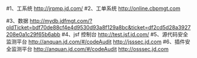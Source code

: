 #
#1、工系统
http://jrpmp.jd.com/
#2、工单系统
http://online.cbpmgt.com

#3、数据
http://mydb.jdfmgt.com/?oldTicket=bdf70de88cf4e4d9530d93a8f129a8bc&ticket=df2cd5d28a3927208e0a1c29f65b6abb
#4、jsf 控制台
http://test.jsf.jd.com/
#5、源代码安全监测平台
http://anquan.jd.com/#/codeAudit 
http://jsssec.jd.com
#6、插件安全监测平台
http://anquan.jd.com/#/codeAudit
http://osssec.jd.com
##

